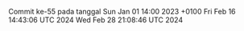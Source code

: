 Commit ke-55 pada tanggal Sun Jan 01 14:00 2023 +0100
Fri Feb 16 14:43:06 UTC 2024
Wed Feb 28 21:08:46 UTC 2024
